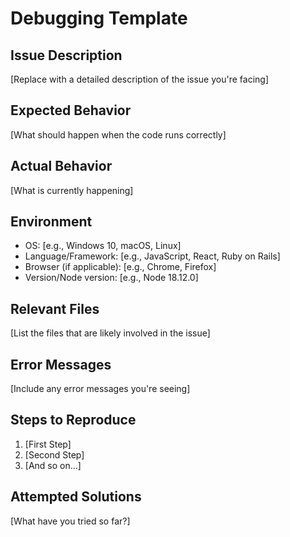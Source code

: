 # Debugging Template

## Issue Description
[Replace with a detailed description of the issue you're facing]

## Expected Behavior
[What should happen when the code runs correctly]

## Actual Behavior
[What is currently happening]

## Environment
- OS: [e.g., Windows 10, macOS, Linux]
- Language/Framework: [e.g., JavaScript, React, Ruby on Rails]
- Browser (if applicable): [e.g., Chrome, Firefox]
- Version/Node version: [e.g., Node 18.12.0]

## Relevant Files
[List the files that are likely involved in the issue]

## Error Messages
[Include any error messages you're seeing]

## Steps to Reproduce
1. [First Step]
2. [Second Step]
3. [And so on...]

## Attempted Solutions
[What have you tried so far?]
